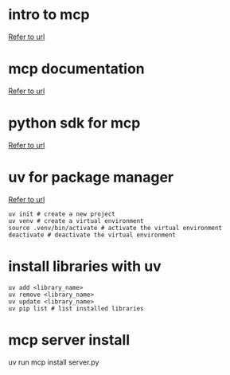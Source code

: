 # intro to mcp
[Refer to url](https://modelcontextprotocol.io/introduction)

# mcp documentation
[Refer to url](https://pypi.org/project/mcp/)

# python sdk for mcp
[Refer to url](https://github.com/modelcontextprotocol/python-sdk)


# uv for package manager
[Refer to url](https://docs.astral.sh/uv/)
```
uv init # create a new project
uv venv # create a virtual environment
source .venv/bin/activate # activate the virtual environment
deactivate # deactivate the virtual environment
```
# install libraries with uv
```
uv add <library_name>
uv remove <library_name>
uv update <library_name>
uv pip list # list installed libraries
```

# mcp server install
uv run mcp install server.py
